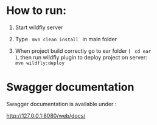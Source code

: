 # How to run:

1. Start wildfly server 

2. Type 
 <code> mvn clean install </code> in main folder
 
3. When project build correctly go to ear folder ( <code> cd ear </code>),
then run wildfly plugin to deploy project on server: 
<code> mvn wildfly:deploy </code>

# Swagger documentation

Swagger documentation is available under : 

http://127.0.0.1:8080/web/docs/
